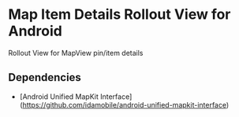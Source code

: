 Map Item Details Rollout View for Android
=========================

Rollout View for MapView pin/item details

Dependencies
----
* [Android Unified MapKit Interface] (https://github.com/idamobile/android-unified-mapkit-interface)